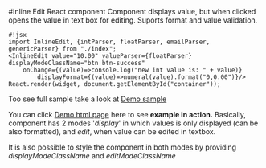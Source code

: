 #Inline Edit React component
Component displays value, but when clicked opens the value in text box for editing. Suports format and value validation.

```
#!jsx
import InlineEdit, {intParser, floatParser, emailParser, genericParser} from "./index";
<InlineEdit value="10.00" valueParser={floatParser} displayModeClassName="btn btn-success"
	onChange={(value)=>console.log("new int value is: " + value)}
		displayFormat={(value)=>numeral(value).format("0,0.00")}/>
React.render(widget, document.getElementById("container"));
```
Too see full sample take a look at <a href="demo.js">Demo sample</a></p>

You can click <a href="https://cdn.rawgit.com/dbencic/inline-edit/master/demo.html">Demo html page</a> here to see **example in action.**
Basically, component has 2 modes '*display*' in which values is only displayed (can be also formatted),
and *edit*, when value can be edited in textbox.

It is also possible to style the component in both modes by providing *displayModeClassName* and *editModeClassName*